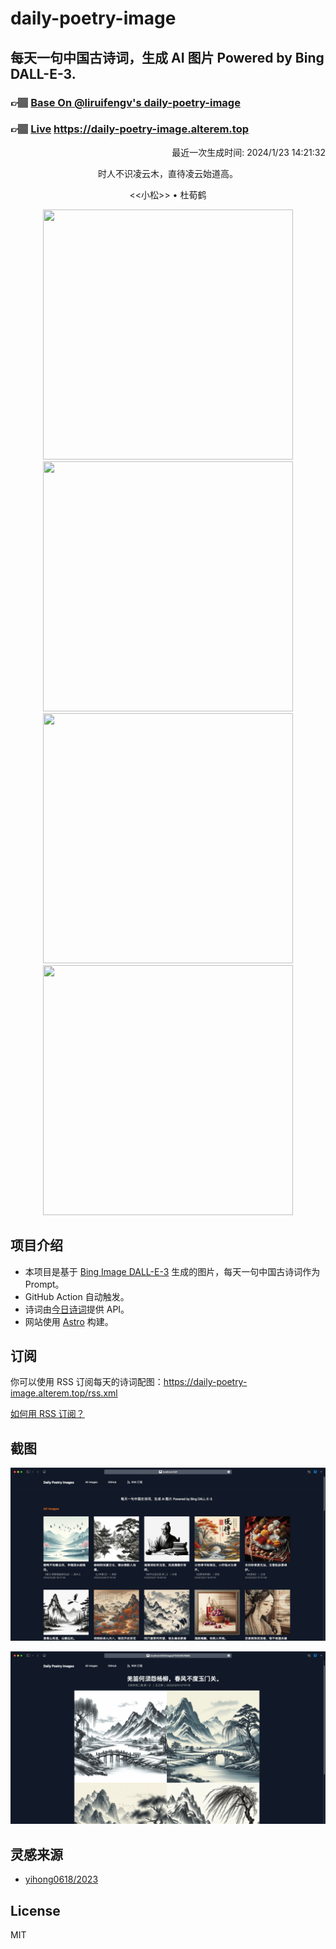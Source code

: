 
# daily-poetry-image

## 每天一句中国古诗词，生成 AI 图片 Powered by Bing DALL-E-3.

### 👉🏽 [Base On @liruifengv's daily-poetry-image](https://github.com/liruifengv/daily-poetry-image)

### 👉🏽 [Live](https://daily-poetry-image.alterem.top/) https://daily-poetry-image.alterem.top

<p align="right">
  最近一次生成时间: 2024/1/23 14:21:32
</p>
<p align="center">
时人不识凌云木，直待凌云始道高。
</p>
<p align="center">
<<小松>> • 杜荀鹤
</p>
<p align="center">
<img src="https://tse1.mm.bing.net/th/id/OIG.6deaUFnm9.BhI.XvlG48" height="400" width="400" />
<img src="https://tse4.mm.bing.net/th/id/OIG.2lRjHlU8sbg2fNWVkpPq" height="400" width="400" />
<img src="https://tse1.mm.bing.net/th/id/OIG.ZWAn35TpJrFIiKWc_XUb" height="400" width="400" />
<img src="https://tse2.mm.bing.net/th/id/OIG.9TnB523y2gXco6dAe84y" height="400" width="400" />
</p>

## 项目介绍

-   本项目是基于 [Bing Image DALL-E-3](https://www.bing.com/images/create) 生成的图片，每天一句中国古诗词作为 Prompt。
-   GitHub Action 自动触发。
-   诗词由[今日诗词](https://www.jinrishici.com/)提供 API。
-   网站使用 [Astro](https://astro.build) 构建。

## 订阅

你可以使用 RSS 订阅每天的诗词配图：https://daily-poetry-image.alterem.top/rss.xml

[如何用 RSS 订阅？](https://zhuanlan.zhihu.com/p/55026716)

## 截图

![图片列表](./screenshots/Snipaste_2023-12-28_21-00-26.png)

![图片详情](./screenshots/Snipaste_2023-12-28_21-00-53.png)

## 灵感来源

-   [yihong0618/2023](https://github.com/yihong0618/2023)

## License

MIT
